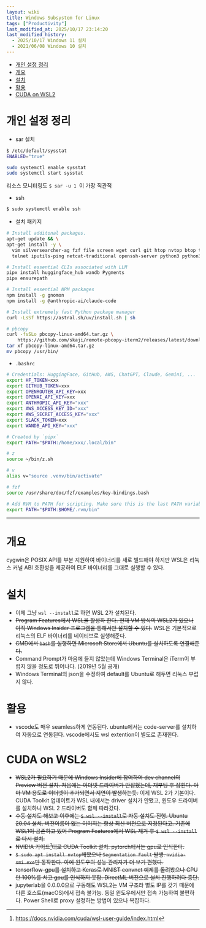 ```yaml
---
layout: wiki 
title: Windows Subsystem for Linux
tags: ["Productivity"]
last_modified_at: 2025/10/17 23:14:20
last_modified_history:
  - 2025/10/17 Windows 11 설치
  - 2021/06/08 Windows 10 설치
---
```


<!-- TOC -->

- [개인 설정 정리](#개인-설정-정리)
- [개요](#개요)
- [설치](#설치)
- [활용](#활용)
- [CUDA on WSL2](#cuda-on-wsl2)

<!-- /TOC -->

# 개인 설정 정리
- sar 설치

```bash
$ /etc/default/sysstat
ENABLED="true"

sudo systemctl enable sysstat
sudo systemctl start sysstat
```
리소스 모니터링도 `$ sar -u 1 `이 가장 직관적

- ssh

```bash
$ sudo systemctl enable ssh
```

- 설치 패키지

```bash
# Install additonal packages.
apt-get update && \
apt-get install -y \
  vim silversearcher-ag fzf file screen wget curl git htop nvtop btop tree rsync \
  telnet iputils-ping netcat-traditional openssh-server python3 python3-dev pipx npm unison

# Install essential CLIs associated with LLM
pipx install huggingface_hub wandb Pygments
pipx ensurepath

# Install essential NPM packages
npm install -g gnomon
npm install -g @anthropic-ai/claude-code

# Install extremely fast Python package manager
curl -LsSf https://astral.sh/uv/install.sh | sh

# pbcopy
curl -fsSLo pbcopy-linux-amd64.tar.gz \
    https://github.com/skaji/remote-pbcopy-iterm2/releases/latest/download/pbcopy-linux-amd64.tar.gz
tar xf pbcopy-linux-amd64.tar.gz
mv pbcopy /usr/bin/
```

- `.bashrc`

```bash
# Credentials: HuggingFace, GitHub, AWS, ChatGPT, Claude, Gemini, ...
export HF_TOKEN=xxx
export GITHUB_TOKEN=xxx
export OPENROUTER_API_KEY=xxx
export OPENAI_API_KEY=xxx
export ANTHROPIC_API_KEY="xxx"
export AWS_ACCESS_KEY_ID="xxx"
export AWS_SECRET_ACCESS_KEY="xxx"
export SLACK_TOKEN=xxx
export WANDB_API_KEY="xxx"

# Created by `pipx`
export PATH="$PATH:/home/xxx/.local/bin"

# z
source ~/bin/z.sh

# v
alias v="source .venv/bin/activate"

# fzf
source /usr/share/doc/fzf/examples/key-bindings.bash

# Add RVM to PATH for scripting. Make sure this is the last PATH variable change.
export PATH="$PATH:$HOME/.rvm/bin"
```

---

# 개요
cygwin은 POSIX API를 부분 지원하여 바이너리를 새로 빌드해야 하지만 WSL은 리눅스 커널 ABI 호환성을 제공하여 ELF 바이너리를 그대로 실행할 수 있다.

# 설치
- 이제 그냥 `wsl --install`로 하면 WSL 2가 설치된다.
- ~~Program Features에서 WSL을 활성화 한다. 현재 VM 방식의 WSL2가 있으나 아직 Windows Insider 프로그램을 통해서만 설치할 수 있다.~~ WSL은 기본적으로 리눅스의 ELF 바이너리를 네이티브로 실행해준다.
- ~~CMD에서 `bash`를 실행하면 Microsoft Store에서 Ubuntu를 설치하도록 연결해준다.~~
- Command Prompt가 마음에 들지 않았는데 Windows Terminal은 iTerm이 부럽지 않을 정도로 뛰어나다. (2019년 5월 공개)
- Windows Terminal의 json을 수정하여 default를 Ubuntu로 해두면 리눅스 부럽지 않다.

# 활용
- vscode도 매우 seamless하게 연동된다. ubuntu에서는 code-server를 설치하여 자동으로 연동된다. vscode에서도 wsl extention이 별도로 존재한다.

# CUDA on WSL2
- ~~WSL2가 필요하기 때문에 Windows Insider에 참여하여 dev channel의 Preview 버전 설치. 처음에는 이더넷 드라이버가 안잡혔는데, 재부팅 후 잡힌다. 아마 VM 용도로 이더넷이 추가되면서 지연이 발생하는듯.~~ 이제 WSL 2가 기본이다. CUDA Toolkit 업데이트가 WSL 내에서는 driver 설치가 안됐고, 윈도우 드라이버를 설치하니 WSL 2 드라이버도 함께 따라갔다.
- ~~수동 설치도 해보고 이후에는 `$ wsl --install`로 자동 설치도 진행. Ubuntu 20.04 설치. 버전이름이 없는 이미지는 항상 최신 버전으로 지정된다고. 기존에 WSL1이 공존하고 있어 Program Features에서 WSL 제거 후 `$ wsl --install`로 다시 설치.~~
- ~~NVIDIA 가이드[^fn-nvidia]대로 CUDA Toolkit 설치. pytorch에서는 gpu로 인식한다.~~
- ~~`$ sudo apt install nvtop`해봤으나 `Segmentation Fault` 발생. `nvidia-smi.exe`만 동작한다. 아예 윈도우의 성능 관리자가 더 보기 편했다.~~
- ~~tensorflow-gpu를 설치하고 Keras로 MNIST convnet 예제를 돌려봤으나 CPU만 100%를 치고 gpu를 인식하지 못함. DirectML 버전으로 설치 진행하려다 중단.~~
- jupyterlab을 0.0.0.0으로 구동해도 WSL2는 VM 구조라 별도 IP를 갖기 때문에 다른 호스트(macOS)에서 접속 불가능. 동일 윈도우에서만 접속 가능하여 불편하다. Power Shell로 proxy 설정하는 방법이 있으나 복잡하다.

[^fn-nvidia]: <https://docs.nvidia.com/cuda/wsl-user-guide/index.html>
